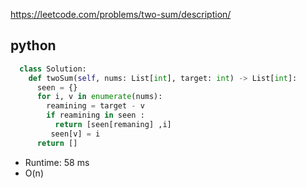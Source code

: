 https://leetcode.com/problems/two-sum/description/

## python 
```python
  class Solution:
    def twoSum(self, nums: List[int], target: int) -> List[int]: 
      seen = {}
      for i, v in enumerate(nums):
        reamining = target - v
        if reamining in seen : 
          return [seen[remaning] ,i]
         seen[v] = i 
      return []    
```

- Runtime: 58 ms 
- O(n) 


